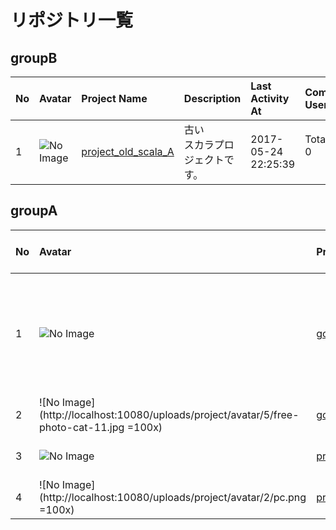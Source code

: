 # リポジトリ一覧

## groupB

| No | Avatar | Project Name | Description | Last Activity At | Commit Users |
| :--- | :--- | :--- | :--- | :--- | :--- |
| 1 | ![No Image]( =100x) | [project_old_scala_A](http://localhost:10080/groupB/project_old_scala_A) | 古い<br>スカラプロジェクトです。<br> | 2017-05-24 22:25:39 | TotalCount: 0<br><br> |

## groupA

| No | Avatar | Project Name | Description | Last Activity At | Commit Users |
| :--- | :--- | :--- | :--- | :--- | :--- |
| 1 | ![No Image]( =100x) | [go-account](http://localhost:10080/groupA/go-account) | アカウントリソースを扱うサービス<br>　改行できる<br>descriptionは。<br> | 2017-05-28 03:20:25 | TotalCount: 6<br><br>John Doe(johndoe@example.com): 3<br>dummy(dummy@gmail.com): 2<br>Test User(xxxxxxxxxxxxx@gmail.com): 1<br> |
| 2 | ![No Image](http://localhost:10080/uploads/project/avatar/5/free-photo-cat-11.jpg =100x) | [go-movie](http://localhost:10080/groupA/go-movie) | Movie<br> | 2017-05-25 21:11:45 | TotalCount: 0<br><br> |
| 3 | ![No Image]( =100x) | [project_go_A](http://localhost:10080/groupA/project_go_A) | <br> | 2017-05-10 21:53:19 | TotalCount: 1<br><br>dummy(dummy@gmail.com): 1<br> |
| 4 | ![No Image](http://localhost:10080/uploads/project/avatar/2/pc.png =100x) | [project_java_B](http://localhost:10080/groupA/project_java_B) | Javaプロジェクト<br> | 2017-05-28 03:21:48 | TotalCount: 1<br><br>dummy(dummy@gmail.com): 1<br> |

